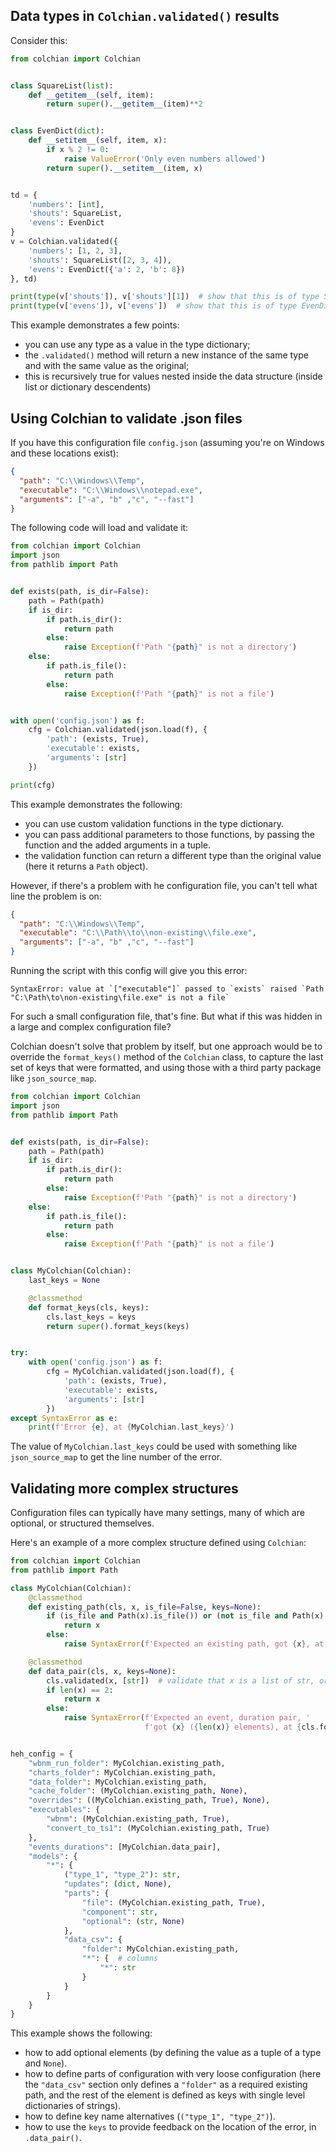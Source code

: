 ## Data types in `Colchian.validated()` results

Consider this:
```python
from colchian import Colchian


class SquareList(list):
    def __getitem__(self, item):
        return super().__getitem__(item)**2


class EvenDict(dict):
    def __setitem__(self, item, x):
        if x % 2 != 0:
            raise ValueError('Only even numbers allowed')
        return super().__setitem__(item, x)


td = {
    'numbers': [int],
    'shouts': SquareList,
    'evens': EvenDict
}
v = Colchian.validated({
    'numbers': [1, 2, 3],
    'shouts': SquareList([2, 3, 4]),
    'evens': EvenDict({'a': 2, 'b': 8})
}, td)

print(type(v['shouts']), v['shouts'][1])  # show that this is of type SquareList, and "9"
print(type(v['evens']), v['evens'])  # show that this is of type EvenDict, and "{'a': 2, 'b': 8}"
```
This example demonstrates a few points:

- you can use any type as a value in the type dictionary;
- the `.validated()` method will return a new instance of the same type and with the same value as the original;
- this is recursively true for values nested inside the data structure (inside list or dictionary descendents)

## Using Colchian to validate .json files

If you have this configuration file `config.json` (assuming you're on Windows and these locations exist):
```json
{
  "path": "C:\\Windows\\Temp",
  "executable": "C:\\Windows\\notepad.exe",
  "arguments": ["-a", "b" ,"c", "--fast"]
}
```
The following code will load and validate it:
```python
from colchian import Colchian
import json
from pathlib import Path


def exists(path, is_dir=False):
    path = Path(path)
    if is_dir:
        if path.is_dir():
            return path
        else:
            raise Exception(f'Path "{path}" is not a directory')
    else:
        if path.is_file():
            return path
        else:
            raise Exception(f'Path "{path}" is not a file')


with open('config.json') as f:
    cfg = Colchian.validated(json.load(f), {
        'path': (exists, True),
        'executable': exists,
        'arguments': [str]
    })

print(cfg)
```
This example demonstrates the following:

- you can use custom validation functions in the type dictionary.
- you can pass additional parameters to those functions, by passing the function and the added arguments in a tuple.
- the validation function can return a different type than the original value (here it returns a `Path` object).

However, if there's a problem with he configuration file, you can't tell what line the problem is on:
```json
{
  "path": "C:\\Windows\\Temp",
  "executable": "C:\\Path\\to\\non-existing\\file.exe",
  "arguments": ["-a", "b" ,"c", "--fast"]
}
```
Running the script with this config will give you this error:
```none
SyntaxError: value at `["executable"]` passed to `exists` raised `Path "C:\Path\to\non-existing\file.exe" is not a file`
```
For such a small configuration file, that's fine. But what if this was hidden in a large and complex configuration file?

Colchian doesn't solve that problem by itself, but one approach would be to override the `format_keys()` method of the `Colchian` class, to capture the last set of keys that were formatted, and using those with a third party package like `json_source_map`. 
```python
from colchian import Colchian
import json
from pathlib import Path


def exists(path, is_dir=False):
    path = Path(path)
    if is_dir:
        if path.is_dir():
            return path
        else:
            raise Exception(f'Path "{path}" is not a directory')
    else:
        if path.is_file():
            return path
        else:
            raise Exception(f'Path "{path}" is not a file')


class MyColchian(Colchian):
    last_keys = None

    @classmethod
    def format_keys(cls, keys):
        cls.last_keys = keys
        return super().format_keys(keys)


try:
    with open('config.json') as f:
        cfg = MyColchian.validated(json.load(f), {
            'path': (exists, True),
            'executable': exists,
            'arguments': [str]
        })
except SyntaxError as e:
    print(f'Error {e}, at {MyColchian.last_keys}')
```
The value of `MyColchian.last_keys` could be used with something like `json_source_map` to get the line number of the error.

## Validating more complex structures

Configuration files can typically have many settings, many of which are optional, or structured themselves.

Here's an example of a more complex structure defined using `Colchian`:
```python
from colchian import Colchian
from pathlib import Path

class MyColchian(Colchian):
    @classmethod
    def existing_path(cls, x, is_file=False, keys=None):
        if (is_file and Path(x).is_file()) or (not is_file and Path(x).is_dir()):
            return x
        else:
            raise SyntaxError(f'Expected an existing path, got {x}, at {cls.format_keys(keys)}')

    @classmethod
    def data_pair(cls, x, keys=None):
        cls.validated(x, [str])  # validate that x is a list of str, or raise appropriate exception
        if len(x) == 2:
            return x
        else:
            raise SyntaxError(f'Expected an event, duration pair, '
                              f'got {x} ({len(x)} elements), at {cls.format_keys(keys)}')


heh_config = {
    "wbnm_run_folder": MyColchian.existing_path,
    "charts_folder": MyColchian.existing_path,
    "data_folder": MyColchian.existing_path,
    "cache_folder": (MyColchian.existing_path, None),
    "overrides": ((MyColchian.existing_path, True), None),
    "executables": {
        "wbnm": (MyColchian.existing_path, True),
        "convert_to_ts1": (MyColchian.existing_path, True)
    },
    "events_durations": [MyColchian.data_pair],
    "models": {
        "*": {
            ("type_1", "type_2"): str,
            "updates": (dict, None),
            "parts": {
                "file": (MyColchian.existing_path, True),
                "component": str,
                "optional": (str, None)
            },
            "data_csv": {
                "folder": MyColchian.existing_path,
                "*": {  # columns 
                    "*": str
                }
            }
        }
    }
}
```
This example shows the following:

- how to add optional elements (by defining the value as a tuple of a type and `None`).
- how to define parts of configuration with very loose configuration (here the `"data_csv"` section only defines a `"folder"` as a required existing path, and the rest of the element is defined as keys with single level dictionaries of strings).
- how to define key name alternatives (`("type_1", "type_2")`).
- how to use the `keys` to provide feedback on the location of the error, in `.data_pair()`.
